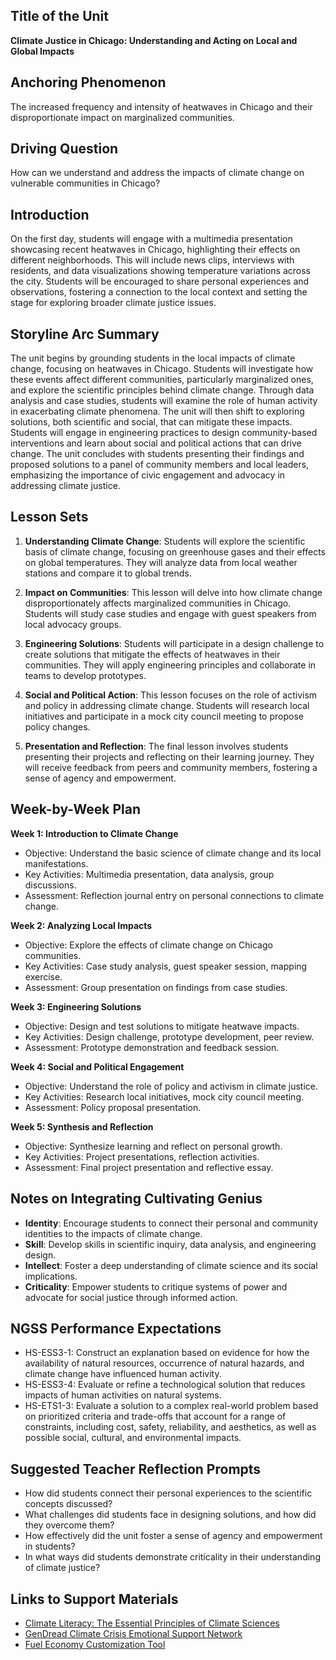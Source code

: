## Title of the Unit
**Climate Justice in Chicago: Understanding and Acting on Local and Global Impacts**

## Anchoring Phenomenon
The increased frequency and intensity of heatwaves in Chicago and their disproportionate impact on marginalized communities.

## Driving Question
How can we understand and address the impacts of climate change on vulnerable communities in Chicago?

## Introduction
On the first day, students will engage with a multimedia presentation showcasing recent heatwaves in Chicago, highlighting their effects on different neighborhoods. This will include news clips, interviews with residents, and data visualizations showing temperature variations across the city. Students will be encouraged to share personal experiences and observations, fostering a connection to the local context and setting the stage for exploring broader climate justice issues.

## Storyline Arc Summary
The unit begins by grounding students in the local impacts of climate change, focusing on heatwaves in Chicago. Students will investigate how these events affect different communities, particularly marginalized ones, and explore the scientific principles behind climate change. Through data analysis and case studies, students will examine the role of human activity in exacerbating climate phenomena. The unit will then shift to exploring solutions, both scientific and social, that can mitigate these impacts. Students will engage in engineering practices to design community-based interventions and learn about social and political actions that can drive change. The unit concludes with students presenting their findings and proposed solutions to a panel of community members and local leaders, emphasizing the importance of civic engagement and advocacy in addressing climate justice.

## Lesson Sets
1. **Understanding Climate Change**: Students will explore the scientific basis of climate change, focusing on greenhouse gases and their effects on global temperatures. They will analyze data from local weather stations and compare it to global trends.

2. **Impact on Communities**: This lesson will delve into how climate change disproportionately affects marginalized communities in Chicago. Students will study case studies and engage with guest speakers from local advocacy groups.

3. **Engineering Solutions**: Students will participate in a design challenge to create solutions that mitigate the effects of heatwaves in their communities. They will apply engineering principles and collaborate in teams to develop prototypes.

4. **Social and Political Action**: This lesson focuses on the role of activism and policy in addressing climate change. Students will research local initiatives and participate in a mock city council meeting to propose policy changes.

5. **Presentation and Reflection**: The final lesson involves students presenting their projects and reflecting on their learning journey. They will receive feedback from peers and community members, fostering a sense of agency and empowerment.

## Week-by-Week Plan
**Week 1: Introduction to Climate Change**
- Objective: Understand the basic science of climate change and its local manifestations.
- Key Activities: Multimedia presentation, data analysis, group discussions.
- Assessment: Reflection journal entry on personal connections to climate change.

**Week 2: Analyzing Local Impacts**
- Objective: Explore the effects of climate change on Chicago communities.
- Key Activities: Case study analysis, guest speaker session, mapping exercise.
- Assessment: Group presentation on findings from case studies.

**Week 3: Engineering Solutions**
- Objective: Design and test solutions to mitigate heatwave impacts.
- Key Activities: Design challenge, prototype development, peer review.
- Assessment: Prototype demonstration and feedback session.

**Week 4: Social and Political Engagement**
- Objective: Understand the role of policy and activism in climate justice.
- Key Activities: Research local initiatives, mock city council meeting.
- Assessment: Policy proposal presentation.

**Week 5: Synthesis and Reflection**
- Objective: Synthesize learning and reflect on personal growth.
- Key Activities: Project presentations, reflection activities.
- Assessment: Final project presentation and reflective essay.

## Notes on Integrating Cultivating Genius
- **Identity**: Encourage students to connect their personal and community identities to the impacts of climate change.
- **Skill**: Develop skills in scientific inquiry, data analysis, and engineering design.
- **Intellect**: Foster a deep understanding of climate science and its social implications.
- **Criticality**: Empower students to critique systems of power and advocate for social justice through informed action.

## NGSS Performance Expectations
- HS-ESS3-1: Construct an explanation based on evidence for how the availability of natural resources, occurrence of natural hazards, and climate change have influenced human activity.
- HS-ESS3-4: Evaluate or refine a technological solution that reduces impacts of human activities on natural systems.
- HS-ETS1-3: Evaluate a solution to a complex real-world problem based on prioritized criteria and trade-offs that account for a range of constraints, including cost, safety, reliability, and aesthetics, as well as possible social, cultural, and environmental impacts.

## Suggested Teacher Reflection Prompts
- How did students connect their personal experiences to the scientific concepts discussed?
- What challenges did students face in designing solutions, and how did they overcome them?
- How effectively did the unit foster a sense of agency and empowerment in students?
- In what ways did students demonstrate criticality in their understanding of climate justice?

## Links to Support Materials
- [Climate Literacy: The Essential Principles of Climate Sciences](http://downloads.climatescience.gov/Literacy/Climate%20Literacy%20Booklet%20Low-Res.pdf)
- [GenDread Climate Crisis Emotional Support Network](https://gendread.substack.com/)
- [Fuel Economy Customization Tool](https://www.fueleconomy.gov/feg/Find.do?action=customize&return=https%3A%2F%2Fwww.fueleconomy.gov%2Ffeg%2FFind.do%3Faction%3Dsbs%26id%3D46970%26%23tab1)